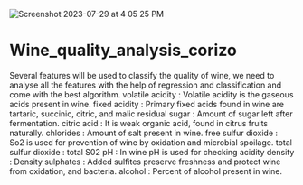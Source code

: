 ![Screenshot 2023-07-29 at 4 05 25 PM](https://github.com/trivediraj100/wine_quality_analysis_corizo/assets/84987907/2d6f82a7-0db1-47f0-b8b7-3ca50eaeb96f)
# Wine_quality_analysis_corizo
Several features will be used to classify the quality of wine, we need to analyse all the features with the help of regression and classification and come with the best algorithm.
volatile acidity :   Volatile acidity is the gaseous acids present in wine.
fixed acidity :   Primary fixed acids found in wine are tartaric, succinic, citric, and malic
residual sugar :   Amount of sugar left after fermentation.
citric acid :    It is weak organic acid, found in citrus fruits naturally.
chlorides :   Amount of salt present in wine.
free sulfur dioxide :   So2 is used for prevention of wine by oxidation and microbial spoilage.
total sulfur dioxide : total S02
pH :   In wine pH is used for checking acidity
density : Density
sulphates :    Added sulfites preserve freshness and protect wine from oxidation, and bacteria.
alcohol :   Percent of alcohol present in wine.
